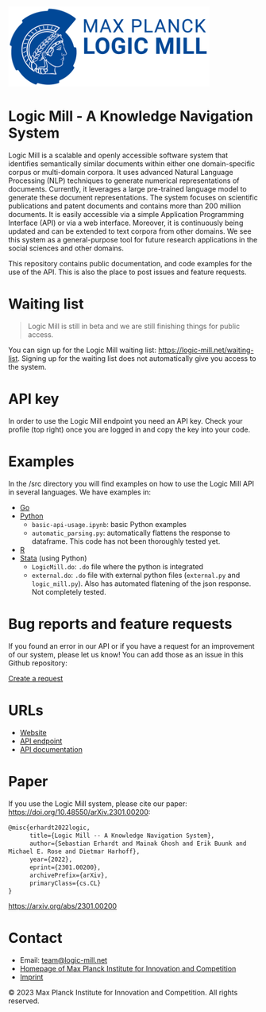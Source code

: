 ![LM Logo](img/lm-logo.png)

# Logic Mill - A Knowledge Navigation System

Logic Mill is a scalable and openly accessible software system that identifies semantically similar documents within either one domain-specific corpus or multi-domain corpora. It uses advanced Natural Language Processing (NLP) techniques to generate numerical representations of documents. Currently, it leverages a large pre-trained language model to generate these document representations. The system focuses on scientific publications and patent documents and contains more than 200 million documents. It is easily accessible via a simple Application Programming Interface (API) or via a web interface. Moreover, it is continuously being updated and can be extended to text corpora from other domains. We see this system as a general-purpose tool for future research applications in the social sciences and other domains.


This repository contains public documentation, and code examples for the use of the API. This is also the place to post issues and feature requests.


# Waiting list

> Logic Mill is still in beta and we are still finishing things for public access.
>
You can sign up for the Logic Mill waiting list: https://logic-mill.net/waiting-list.
Signing up for the waiting list does not automatically give you access to the system.

# API key
In order to use the Logic Mill endpoint you need an API key. Check your profile (top right) once you are logged in and copy the key into your code.

# Examples

In the /src directory you will find examples on how to use the Logic Mill API in several languages. We have examples in:

- [Go](src/go/)
- [Python](src/python/)
  - `basic-api-usage.ipynb`: basic Python examples
  - `automatic_parsing.py`: automatically flattens the response to dataframe. This code has not been thoroughly tested yet.
- [R](src/R/)
- [Stata](src/stata/) (using Python)
  - `LogicMill.do`: `.do` file where the python is integrated
  - `external.do`: `.do` file with external python files (`external.py` and `logic_mill.py`). Also has automated flatening of the json response. Not completely tested.


# Bug reports and feature requests

If you found an error in our API or if you have a request for an improvement of our system, please let us know! You can add those as an issue in this Github repository:

[Create a request](https://github.com/max-planck-innovation-competition/logic-mill/issues/new/choose)

# URLs
- [Website](https://logic-mill.net/)
- [API endpoint](<https://api.logic-mill.net/api/v1/graphql/>)
- [API documentation](https://logic-mill.net/app/lm/explorer)


# Paper

If you use the Logic Mill system, please cite our paper: <https://doi.org/10.48550/arXiv.2301.00200>:

```
@misc{erhardt2022logic,
      title={Logic Mill -- A Knowledge Navigation System},
      author={Sebastian Erhardt and Mainak Ghosh and Erik Buunk and Michael E. Rose and Dietmar Harhoff},
      year={2022},
      eprint={2301.00200},
      archivePrefix={arXiv},
      primaryClass={cs.CL}
}

```
<https://arxiv.org/abs/2301.00200>

<!-- # Terms of use
 -->


# Contact
- Email: <team@logic-mill.net>
- [Homepage of Max Planck Institute for Innovation and Competition](https://www.ip.mpg.de/en/)
- [Imprint ](<https://www.ip.mpg.de/en/imprint/>)


© 2023 Max Planck Institute for Innovation and Competition. All rights reserved.
